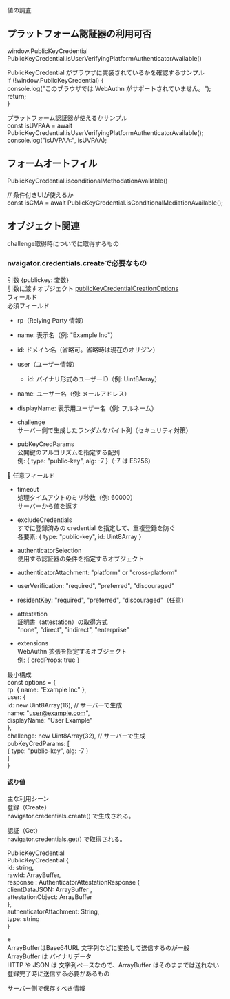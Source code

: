 値の調査

## プラットフォーム認証器の利用可否

window.PublicKeyCredential  
PublicKeyCredential.isUserVerifyingPlatformAuthenticatorAvailable()

PublicKeyCredential がブラウザに実装されているかを確認するサンプル  
if (\!window.PublicKeyCredential) {  
    console.log("このブラウザでは WebAuthn がサポートされていません。");  
    return;  
}

プラットフォーム認証器が使えるかサンプル   
const isUVPAA \= await PublicKeyCredential.isUserVerifyingPlatformAuthenticatorAvailable();  
 console.log("isUVPAA:", isUVPAA);

## フォームオートフィル

PublicKeyCredential.isconditionalMethodationAvailable()

// 条件付きUIが使えるか  
        const isCMA \= await PublicKeyCredential.isConditionalMediationAvailable();

## オブジェクト関連

challenge取得時についでに取得するもの

### nvaigator.credentials.createで必要なもの

引数 {publickey: 変数}  
引数に渡すオブジェクト [publicKeyCredentialCreationOptions](https://developer.mozilla.org/en-US/docs/Web/API/PublicKeyCredentialCreationOptions)  
フィールド  
必須フィールド

- rp（Relying Party 情報）  
- name: 表示名（例: "Example Inc"）  
- id: ドメイン名（省略可。省略時は現在のオリジン）  
- user（ユーザー情報）  
  - id: バイナリ形式のユーザーID（例: Uint8Array）  
- name: ユーザー名（例: メールアドレス）  
- displayName: 表示用ユーザー名（例: フルネーム）


- challenge  
  サーバー側で生成したランダムなバイト列（セキュリティ対策）

- pubKeyCredParams  
  公開鍵のアルゴリズムを指定する配列  
  例: { type: "public-key", alg: \-7 }（-7 は ES256）

🔶 任意フィールド

- timeout  
  処理タイムアウトのミリ秒数（例: 60000）  
  サーバーから値を返す  
    
- excludeCredentials  
  すでに登録済みの credential を指定して、重複登録を防ぐ  
  各要素: { type: "public-key", id: Uint8Array }  
- authenticatorSelection  
  使用する認証器の条件を指定するオブジェクト  
- authenticatorAttachment: "platform" or "cross-platform"  
- userVerification: "required", "preferred", "discouraged"  
- residentKey: "required", "preferred", "discouraged"（任意）  
- attestation  
  証明書（attestation）の取得方式  
  "none", "direct", "indirect", "enterprise"  
- extensions  
  WebAuthn 拡張を指定するオブジェクト  
  例: { credProps: true }

最小構成  
const options \= {  
  rp: { name: "Example Inc" },  
  user: {  
    id: new Uint8Array(16), // サーバーで生成  
    name: "user@example.com",  
    displayName: "User Example"  
  },  
  challenge: new Uint8Array(32), // サーバーで生成  
  pubKeyCredParams: \[  
    { type: "public-key", alg: \-7 }  
  \]  
}

#### 返り値

主な利用シーン  
登録（Create）  
navigator.credentials.create() で生成される。

認証（Get）  
navigator.credentials.get() で取得される。

PublicKeyCredential  
PublicKeyCredential {  
  id: string,  
  rawId: ArrayBuffer,  
  response : AuthenticatorAttestationResponse {  
    clientDataJSON: ArrayBuffer ,  
    attestationObject: ArrayBuffer  
  },  
  authenticatorAttachment: String,  
  type: string  
}

※  
ArrayBufferはBase64URL 文字列などに変換して送信するのが一般  
ArrayBuffer は バイナリデータ  
HTTP や JSON は 文字列ベースなので、ArrayBuffer はそのままでは送れない  
登録完了時に送信する必要があるもの

サーバー側で保存すべき情報